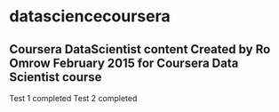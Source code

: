 # datasciencecoursera
Coursera DataScientist content
Created by Ro Omrow February 2015 for Coursera Data Scientist course
--------------------------------------------------------------------
Test 1 completed
Test 2 completed
